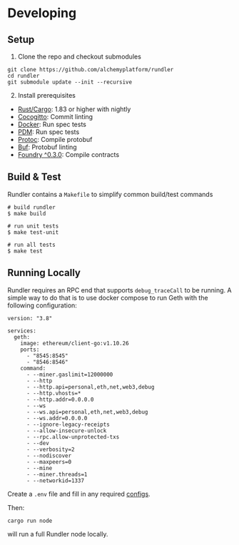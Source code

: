 # Developing

## Setup

1. Clone the repo and checkout submodules

```
git clone https://github.com/alchemyplatform/rundler
cd rundler
git submodule update --init --recursive
```

2. Install prerequisites

* [Rust/Cargo](https://www.rust-lang.org/tools/install): 1.83 or higher with nightly 
* [Cocogitto](https://github.com/cocogitto/cocogitto): Commit linting
* [Docker](https://docs.docker.com/engine/install/): Run spec tests
* [PDM](https://pdm.fming.dev/latest/#installation): Run spec tests
* [Protoc](https://grpc.io/docs/protoc-installation/): Compile protobuf
* [Buf](https://buf.build/docs/installation): Protobuf linting
* [Foundry ^0.3.0](https://book.getfoundry.sh/getting-started/installation): Compile contracts

## Build & Test

Rundler contains a `Makefile` to simplify common build/test commands

```
# build rundler
$ make build 

# run unit tests
$ make test-unit

# run all tests
$ make test

```

## Running Locally

Rundler requires an RPC end that supports `debug_traceCall` to be running. A simple way to do that is to use docker compose to run Geth with the following configuration:

```
version: "3.8"

services:
  geth:
    image: ethereum/client-go:v1.10.26
    ports:
      - "8545:8545"
      - "8546:8546"
    command:
      - --miner.gaslimit=12000000
      - --http
      - --http.api=personal,eth,net,web3,debug
      - --http.vhosts=*
      - --http.addr=0.0.0.0
      - --ws
      - --ws.api=personal,eth,net,web3,debug
      - --ws.addr=0.0.0.0
      - --ignore-legacy-receipts
      - --allow-insecure-unlock
      - --rpc.allow-unprotected-txs
      - --dev
      - --verbosity=2
      - --nodiscover
      - --maxpeers=0
      - --mine
      - --miner.threads=1
      - --networkid=1337

```

Create a `.env` file and fill in any required [configs](./cli.md).

Then:

```
cargo run node
```

will run a full Rundler node locally.
